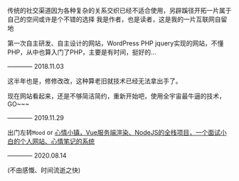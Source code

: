 传统的社交渠道因为各种复杂的关系交织已经不适合使用，另辟蹊径开拓一片属于自己的空间或许是个不错的选择
我是作者，也是读者，这是我的一片互联网自留地

第一次自主研发、自主设计的网站，WordPress PHP jquery实现的网站，不懂PHP，从中也算入门了PHP，主要是有时间，挺好的... 

———— 2018.11.03

这半年也是，修修改改，这种算老旧就技术已经无法拿出手了。

现在网站看起来，还是不够简洁简约，重新开始吧，使用全宇宙最牛逼的技术，GO~~~

———— 2019.11.29

出门左转`Mood` or [心情小镇，Vue服务端渲染、NodeJS的全栈项目，一个面试小白的个人网站、心情笔记的系统](https://github.com/wsydxiangwang/Mood)

———— 2020.08.14

(不由感慨、时间流逝之快)
